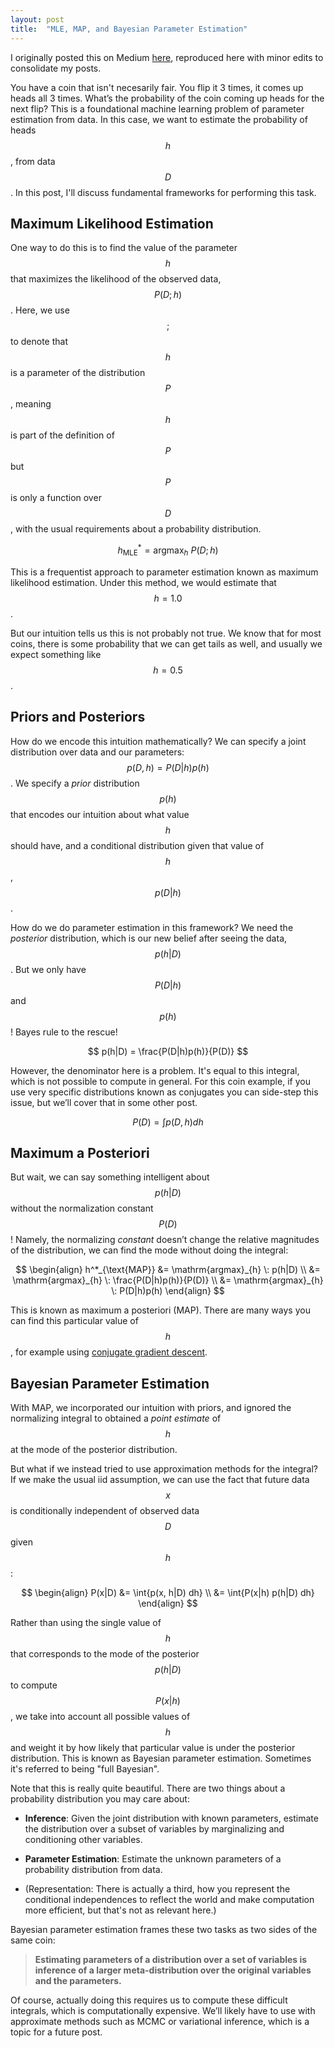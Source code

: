 ```yaml
---
layout: post
title:  "MLE, MAP, and Bayesian Parameter Estimation"
---
```


I originally posted this on Medium 
[here](https://medium.com/@amatsukawa/maximum-likelihood-maximum-a-priori-and-bayesian-parameter-estimation-d99a23a0519f), 
reproduced here with minor edits to consolidate my posts.

You have a coin that isn't necesarily fair. You flip it 3 times, it comes up heads all 3 times. 
What’s the probability of the coin coming up heads for the next flip? 
This is a foundational machine learning problem of parameter estimation from data. 
In this case, we want to estimate the probability of heads $$h$$, from data $$D$$.
In this post, I'll discuss fundamental frameworks for performing this task. 

## Maximum Likelihood Estimation

One way to do this is to find the value of the parameter $$h$$ that maximizes the likelihood of the observed data, 
$$P(D;h)$$ . Here, we use $$;$$ to denote that $$h$$ is a parameter of the distribution $$P$$, 
meaning $$h$$ is part of the definition of $$P$$ but $$P$$ is only a function over $$D$$, 
with the usual requirements about a probability distribution.

$$
h^*_{\text{MLE}} = \mathrm{argmax}_{h} \: P(D;h)
$$

This is a frequentist approach to parameter estimation known as maximum likelihood estimation. 
Under this method, we would estimate that $$h = 1.0$$.

But our intuition tells us this is not probably not true. We know that for most coins, 
there is some probability that we can get tails as well, and usually we expect something like $$h = 0.5$$.


## Priors and Posteriors

How do we encode this intuition mathematically? We can specify a joint distribution over data and 
our parameters: $$p(D, h) = P(D|h)p(h)$$ . We specify a *prior* distribution $$p(h)$$ that encodes our intuition about what 
value $$h$$ should have, and a conditional distribution given that value of $$h$$, $$p(D|h)$$. 

How do we do parameter estimation in this framework? We need the *posterior* distribution,
which is our new belief after seeing the data, $$p(h|D)$$. But we only have $$P(D|h)$$ and 
$$p(h)$$!  Bayes rule to the rescue!

$$
p(h|D) = \frac{P(D|h)p(h)}{P(D)}
$$

However, the denominator here is a problem. It's equal to this integral, which is not possible to compute in general. For this coin 
example, if you use very specific distributions known as conjugates you can side-step this issue, 
but we’ll cover that in some other post.

$$
P(D) = \int{p(D, h) dh}
$$


## Maximum a Posteriori

But wait, we can say something intelligent about $$p(h|D)$$ without the normalization constant $$P(D)$$! 
Namely, the normalizing *constant* doesn’t change the relative magnitudes of the distribution, 
we can find the mode without doing the integral:

$$
\begin{align}
h^*_{\text{MAP}} &= \mathrm{argmax}_{h} \: p(h|D) \\
&= \mathrm{argmax}_{h} \: \frac{P(D|h)p(h)}{P(D)} \\
&= \mathrm{argmax}_{h} \: P(D|h)p(h)
\end{align}
$$

This is known as maximum a posteriori (MAP). There are many ways you can find this particular value of $$h$$, 
for example using [conjugate gradient descent](https://en.wikipedia.org/wiki/Conjugate_gradient_method).


## Bayesian Parameter Estimation

With MAP, we incorporated our intuition with priors, and ignored the normalizing integral to obtained a *point estimate*
of $$h$$ at the mode of the posterior distribution.

But what if we instead tried to use approximation methods for the integral? 
If we make the usual iid assumption, we can use the fact that future data $$x$$ is conditionally independent of 
observed data $$D$$ given $$h$$:

$$
\begin{align}
P(x|D) &= \int{p(x, h|D) dh} \\
&= \int{P(x|h) p(h|D) dh}
\end{align}
$$

Rather than using the single value of $$h$$ that corresponds to the mode of the posterior $$p(h|D)$$ to compute $$P(x|h)$$, 
we take into account all possible values of $$h$$ and weight it by how likely that particular value is under the 
posterior distribution. This is known as Bayesian parameter estimation. Sometimes it's referred to being "full Bayesian".

Note that this is really quite beautiful. There are two things about a probability distribution you may care about:

* **Inference**: Given the joint distribution with known parameters, estimate the distribution over a subset of variables by 
marginalizing and conditioning other variables.

* **Parameter Estimation**: Estimate the unknown parameters of a probability distribution from data.

* (Representation: There is actually a third, how you represent the conditional independences to reflect the world and make
computation more efficient, but that's not as relevant here.)

Bayesian parameter estimation frames these two tasks as two sides of the same coin:

>**Estimating parameters of a distribution over a set of variables is inference of a larger meta-distribution over the original 
variables and the parameters.**

Of course, actually doing this requires us to compute these difficult integrals, which is computationally expensive.
We’ll likely have to use with approximate methods such as MCMC or variational inference, which is a topic for a future post.




